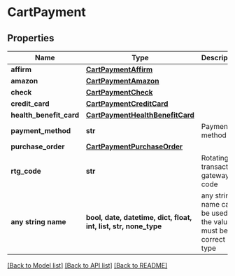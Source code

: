 # CartPayment


## Properties
Name | Type | Description | Notes
------------ | ------------- | ------------- | -------------
**affirm** | [**CartPaymentAffirm**](CartPaymentAffirm.md) |  | [optional] 
**amazon** | [**CartPaymentAmazon**](CartPaymentAmazon.md) |  | [optional] 
**check** | [**CartPaymentCheck**](CartPaymentCheck.md) |  | [optional] 
**credit_card** | [**CartPaymentCreditCard**](CartPaymentCreditCard.md) |  | [optional] 
**health_benefit_card** | [**CartPaymentHealthBenefitCard**](CartPaymentHealthBenefitCard.md) |  | [optional] 
**payment_method** | **str** | Payment method | [optional] 
**purchase_order** | [**CartPaymentPurchaseOrder**](CartPaymentPurchaseOrder.md) |  | [optional] 
**rtg_code** | **str** | Rotating transaction gateway code | [optional] 
**any string name** | **bool, date, datetime, dict, float, int, list, str, none_type** | any string name can be used but the value must be the correct type | [optional]

[[Back to Model list]](../README.md#documentation-for-models) [[Back to API list]](../README.md#documentation-for-api-endpoints) [[Back to README]](../README.md)


